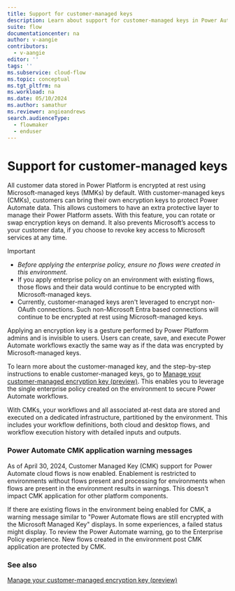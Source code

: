 ```yaml
---
title: Support for customer-managed keys
description: Learn about support for customer-managed keys in Power Automate.
suite: flow
documentationcenter: na
author: v-aangie
contributors:
  - v-aangie
editor: ''
tags: ''
ms.subservice: cloud-flow
ms.topic: conceptual
ms.tgt_pltfrm: na
ms.workload: na
ms.date: 05/10/2024
ms.author: samathur
ms.reviewer: angieandrews
search.audienceType: 
  - flowmaker
  - enduser
---
```


# Support for customer-managed keys

All customer data stored in Power Platform is encrypted at rest using Microsoft-managed keys (MMKs) by default. With customer-managed keys (CMKs), customers can bring their own encryption keys to protect Power Automate data. This allows customers to have an extra protective layer to manage their Power Platform assets. With this feature, you can rotate or swap encryption keys on demand. It also prevents Microsoft’s access to your customer data, if you choose to revoke key access to Microsoft services at any time.

> [!IMPORTANT]
> - *Before applying the enterprise policy, ensure no flows were created in this environment.*
> - If you apply enterprise policy on an environment with existing flows, those flows and their data would continue to be encrypted with Microsoft-managed keys.
> - Currently, customer-managed keys aren't leveraged to encrypt non-OAuth connections. Such non-Microsoft Entra based connections will continue to be encrypted at rest using Microsoft-managed keys.

Applying an encryption key is a gesture performed by Power Platform admins and is invisible to users. Users can create, save, and execute Power Automate workflows exactly the same way as if the data was encrypted by Microsoft-managed keys.

To learn more about the customer-managed key, and the step-by-step instructions to enable customer-managed keys, go to [Manage your customer-managed encryption key (preview)](/power-platform/admin/customer-managed-key). This enables you to leverage the single enterprise policy created on the environment to secure Power Automate workflows.

With CMKs, your workflows and all associated at-rest data are stored and executed on a dedicated infrastructure, partitioned by the environment. This includes your workflow definitions, both cloud and desktop flows, and workflow execution history with detailed inputs and outputs.  

### Power Automate CMK application warning messages 

As of April 30, 2024, Customer Managed Key (CMK) support for Power Automate cloud flows is now enabled. Enablement is restricted to environments without flows present and processing for environments when flows are present in the environment results in warnings. This doesn't impact CMK application for other platform components.

If there are existing flows in the environment being enabled for CMK, a warning message similar to "Power Automate flows are still encrypted with the Microsoft Managed Key" displays. In some experiences, a failed status might display. To review the Power Automate warning, go to the Enterprise Policy experience. New flows created in the environment post CMK application are protected by CMK.

### See also

[Manage your customer-managed encryption key (preview)](/power-platform/admin/customer-managed-key)
